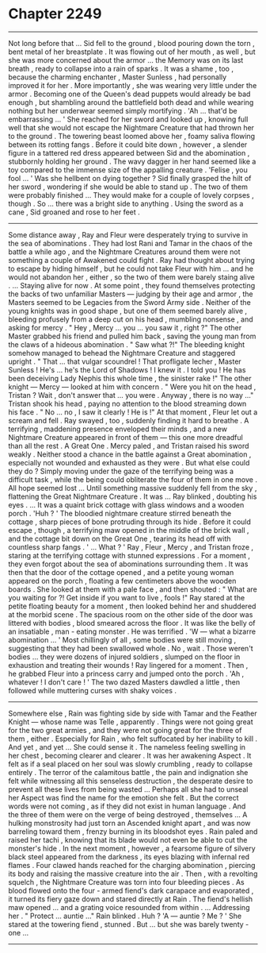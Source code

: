 
# Chapter 2249


---

Not long before that …
Sid fell to the ground , blood pouring down the torn , bent metal of her breastplate . It was flowing out of her mouth , as well , but she was more concerned about the armor … the Memory was on its last breath , ready to collapse into a rain of sparks .
It was a shame , too , because the charming enchanter , Master Sunless , had personally improved it for her . More importantly , she was wearing very little under the armor . Becoming one of the Queen's dead puppets would already be bad enough , but shambling around the battlefield both dead and while wearing nothing but her underwear seemed simply mortifying .
'Ah … that'd be embarrassing … '
She reached for her sword and looked up , knowing full well that she would not escape the Nightmare Creature that had thrown her to the ground .
The towering beast loomed above her , foamy saliva flowing between its rotting fangs . Before it could bite down , however , a slender figure in a tattered red dress appeared between Sid and the abomination , stubbornly holding her ground . The wavy dagger in her hand seemed like a toy compared to the immense size of the appalling creature .
'Felise , you fool … '
Was she hellbent on dying together ?
Sid finally grasped the hilt of her sword , wondering if she would be able to stand up . The two of them were probably finished …
They would make for a couple of lovely corpses , though . So … there was a bright side to anything .
Using the sword as a cane , Sid groaned and rose to her feet .
***
Some distance away , Ray and Fleur were desperately trying to survive in the sea of abominations . They had lost Rani and Tamar in the chaos of the battle a while ago , and the Nightmare Creatures around them were not something a couple of Awakened could fight .
Ray had thought about trying to escape by hiding himself , but he could not take Fleur with him … and he would not abandon her , either , so the two of them were barely staing alive .
... Staying alive for now .
At some point , they found themselves protecting the backs of two unfamiliar Masters — judging by their age and armor , the Masters seemed to be Legacies from the Sword Army side . Neither of the young knights was in good shape , but one of them seemed barely alive , bleeding profusely from a deep cut on his head , mumbling nonsense , and asking for mercy .
" Hey , Mercy … you … you saw it , right ?"
The other Master grabbed his friend and pulled him back , saving the young man from the claws of a hideous abomination .
" Saw what ?!"
The bleeding knight somehow managed to behead the Nightmare Creature and staggered upright .
" That … that vulgar scoundrel ! That profligate lecher , Master Sunless ! He's ... he's the Lord of Shadows ! I knew it . I told you ! He has been deceiving Lady Nephis this whole time , the sinister rake !"
The other knight — Mercy — looked at him with concern .
" Were you hit on the head , Tristan ? Wait , don't answer that … you were . Anyway , there is no way …"
Tristan shook his head , paying no attention to the blood streaming down his face .
" No … no , I saw it clearly ! He is !"
At that moment , Fleur let out a scream and fell . Ray swayed , too , suddenly finding it hard to breathe . A terrifying , maddening presence enveloped their minds , and a new Nightmare Creature appeared in front of them — this one more dreadful than all the rest .
A Great One .
Mercy paled , and Tristan raised his sword weakly . Neither stood a chance in the battle against a Great abomination , especially not wounded and exhausted as they were . But what else could they do ?
Simply moving under the gaze of the terrifying being was a difficult task , while the being could obliterate the four of them in one move .
All hope seemed lost …
Until something massive suddenly fell from the sky , flattening the Great Nightmare Creature .
It was …
Ray blinked , doubting his eyes .
... It was a quaint brick cottage with glass windows and a wooden porch .
'Huh ? '
The bloodied nightmare creature stirred beneath the cottage , sharp pieces of bone protruding through its hide . Before it could escape , though , a terrifying maw opened in the middle of the brick wall , and the cottage bit down on the Great One , tearing its head off with countless sharp fangs .
' ... What ? '
Ray , Fleur , Mercy , and Tristan froze , staring at the terrifying cottage with stunned expressions . For a moment , they even forgot about the sea of abominations surrounding them .
It was then that the door of the cottage opened , and a petite young woman appeared on the porch , floating a few centimeters above the wooden boards .
She looked at them with a pale face , and then shouted :
" What are you waiting for ?! Get inside if you want to live , fools !"
Ray stared at the petite floating beauty for a moment , then looked behind her and shuddered at the morbid scene . The spacious room on the other side of the door was littered with bodies , blood smeared across the floor . It was like the belly of an insatiable , man - eating monster .
He was terrified .
'W — what a bizarre abomination … '
Most chillingly of all , some bodies were still moving , suggesting that they had been swallowed whole .
No , wait . Those weren't bodies … they were dozens of injured soldiers , slumped on the floor in exhaustion and treating their wounds !
Ray lingered for a moment .
Then , he grabbed Fleur into a princess carry and jumped onto the porch .
'Ah , whatever ! I don't care ! '
The two dazed Masters dawdled a little , then followed while muttering curses with shaky voices .
***
Somewhere else , Rain was fighting side by side with Tamar and the Feather Knight — whose name was Telle , apparently . Things were not going great for the two great armies , and they were not going great for the three of them , either .
Especially for Rain , who felt suffocated by her inability to kill .
And yet , and yet …
She could sense it . The nameless feeling swelling in her chest , becoming clearer and clearer .
It was her awakening Aspect .
It felt as if a seal placed on her soul was slowly crumbling , ready to collapse entirely . The terror of the calamitous battle , the pain and indignation she felt while witnessing all this senseless destruction , the desperate desire to prevent all these lives from being wasted …
Perhaps all she had to unseal her Aspect was find the name for the emotion she felt .
But the correct words were not coming , as if they did not exist in human language .
And the three of them were on the verge of being destroyed , themselves …
A hulking monstrosity had just torn an Ascended knight apart , and was now barreling toward them , frenzy burning in its bloodshot eyes .
Rain paled and raised her tachi , knowing that its blade would not even be able to cut the monster's hide .
In the next moment , however , a fearsome figure of silvery black steel appeared from the darkness , its eyes blazing with infernal red flames . Four clawed hands reached for the charging abomination , piercing its body and raising the massive creature into the air . Then , with a revolting squelch , the Nightmare Creature was torn into four bleeding pieces .
As blood flowed onto the four - armed fiend's dark carapace and evaporated , it turned its fiery gaze down and stared directly at Rain .
The fiend's hellish maw opened … and a grating voice resounded from within .
… Addressing her .
" Protect … auntie …"
Rain blinked .
Huh ?
'A — auntie ? Me ? '
She stared at the towering fiend , stunned .
But … but she was barely twenty - one …

---

